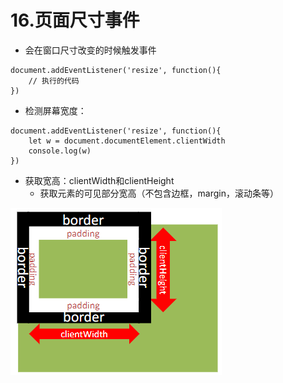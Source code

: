 # 16.页面尺寸事件

- 会在窗口尺寸改变的时候触发事件

```
document.addEventListener('resize', function(){
    // 执行的代码
})
```

- 检测屏幕宽度：
```
document.addEventListener('resize', function(){
    let w = document.documentElement.clientWidth
    console.log(w)
})
```

- 获取宽高：clientWidth和clientHeight
    - 获取元素的可见部分宽高（不包含边框，margin，滚动条等）

![alt text](image-28.png)